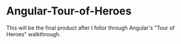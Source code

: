 # Angular-Tour-of-Heroes

This will be the final product after I follor through Angular's "Tour of Heroes" walkthrough.